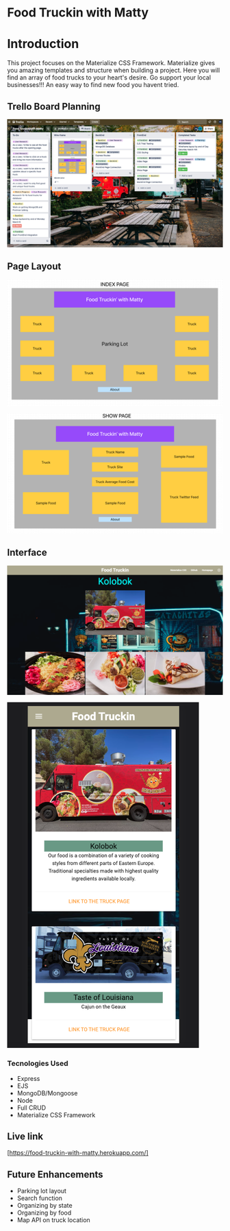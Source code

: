 # Food Truckin with Matty

# Introduction
This project focuses on the Materialize CSS Framework. Materialize gives you amazing templates and structure when building a project. Here you will find an array of food trucks to your heart's desire. Go support your local businesses!!! An easy way to find new food you havent tried.

## Trello Board Planning

![](public/img/Screen%20Shot%202023-03-12%20at%208.14.49%20PM.png)

## Page Layout

![](public/img/Screen%20Shot%202023-03-04%20at%203.58.04%20PM.png)

![](public/img/Screen%20Shot%202023-03-04%20at%203.58.39%20PM.png)

## Interface

![](public/img/Screen%20Shot%202023-03-12%20at%208.07.09%20PM.png)

![](public/img/Screen%20Shot%202023-03-12%20at%208.07.48%20PM.png)

### Tecnologies Used

* Express
* EJS
* MongoDB/Mongoose
* Node
* Full CRUD
* Materialize CSS Framework

## Live link 

[https://food-truckin-with-matty.herokuapp.com/]

## Future Enhancements

* Parking lot layout
* Search function
* Organizing by state
* Organizing by food
* Map API on truck location